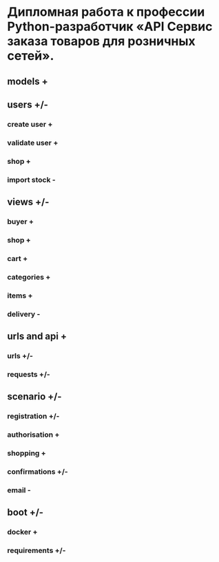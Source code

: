 # Дипломная работа к профессии Python-разработчик «API Сервис заказа товаров для розничных сетей».

## models +

## users +/-
### create user +
### validate user +
### shop +
### import stock -

## views +/-
### buyer +
### shop +
### cart +
### categories +
### items +
### delivery -

## urls and api +
### urls +/-
### requests +/-

## scenario +/-
### registration +/-
### authorisation +
### shopping +
### confirmations +/-
### email -

## boot +/-
### docker +
### requirements +/-